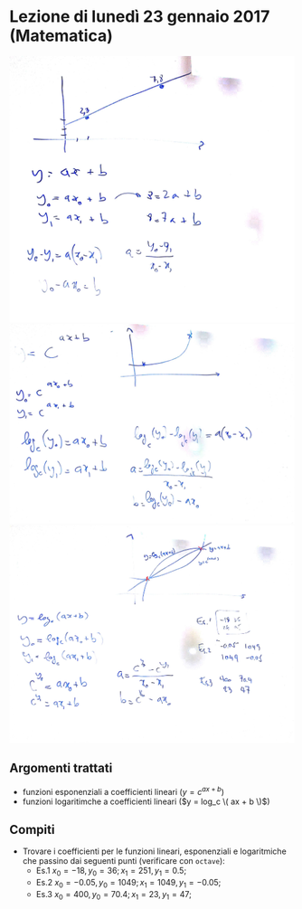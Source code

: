# Lezione di lunedì 23 gennaio 2017 (Matematica)

![whiteboard 1](./P_20170123_1.jpg)
![whiteboard 2](./P_20170123_2.jpg)
![whiteboard 3](./P_20170123_3.jpg)

## Argomenti trattati

* funzioni esponenziali a coefficienti lineari ($y = c^{ax + b}$)
* funzioni logaritimche a coefficienti lineari ($y = log_c \( ax + b \)$)

## Compiti

* Trovare i coefficienti per le funzioni lineari, esponenziali e logaritmiche che passino dai seguenti
  punti (verificare con `octave`):
  * Es.1 $x_0 = -18, y_0 = 36; x_1 = 251, y_1 = 0.5;$
  * Es.2 $x_0 = -0.05, y_0 = 1049; x_1 = 1049, y_1 = -0.05;$
  * Es.3 $x_0 = 400, y_0 = 70.4; x_1 = 23, y_1 = 47;$

